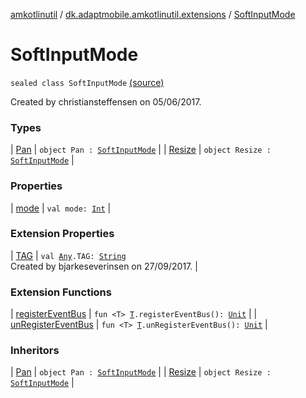 [amkotlinutil](../../index.md) / [dk.adaptmobile.amkotlinutil.extensions](../index.md) / [SoftInputMode](./index.md)

# SoftInputMode

`sealed class SoftInputMode` [(source)](https://github.com/adaptmobile-organization/amkotlinutil/tree/master/amkotlinutil/src/main/java/dk/adaptmobile/amkotlinutil/extensions/ConductorExtensions.kt#L20)

Created by christiansteffensen on 05/06/2017.

### Types

| [Pan](-pan.md) | `object Pan : `[`SoftInputMode`](./index.md) |
| [Resize](-resize.md) | `object Resize : `[`SoftInputMode`](./index.md) |

### Properties

| [mode](mode.md) | `val mode: `[`Int`](https://kotlinlang.org/api/latest/jvm/stdlib/kotlin/-int/index.html) |

### Extension Properties

| [TAG](../kotlin.-any/-t-a-g.md) | `val `[`Any`](https://kotlinlang.org/api/latest/jvm/stdlib/kotlin/-any/index.html)`.TAG: `[`String`](https://kotlinlang.org/api/latest/jvm/stdlib/kotlin/-string/index.html)<br>Created by bjarkeseverinsen on 27/09/2017. |

### Extension Functions

| [registerEventBus](../register-event-bus.md) | `fun <T> `[`T`](../register-event-bus.md#T)`.registerEventBus(): `[`Unit`](https://kotlinlang.org/api/latest/jvm/stdlib/kotlin/-unit/index.html) |
| [unRegisterEventBus](../un-register-event-bus.md) | `fun <T> `[`T`](../un-register-event-bus.md#T)`.unRegisterEventBus(): `[`Unit`](https://kotlinlang.org/api/latest/jvm/stdlib/kotlin/-unit/index.html) |

### Inheritors

| [Pan](-pan.md) | `object Pan : `[`SoftInputMode`](./index.md) |
| [Resize](-resize.md) | `object Resize : `[`SoftInputMode`](./index.md) |

